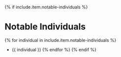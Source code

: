 {% if include.item.notable-individuals %}
# Notable Individuals
{% for individual in include.item.notable-individuals %}
  * {{ individual }}
{% endfor %}
{% endif %}